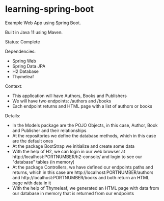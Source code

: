 # learning-spring-boot
Example Web App using Spring Boot.

Built in Java 11 using Maven.

Status: Complete

Dependencies:
- Spring Web
- Spring Data JPA
- H2 Database
- Thymeleaf

Context:
- This application will have Authors, Books and Publishers
- We will have two endpoints: /authors and /books
- Each endpoint returns and HTML page with a list of authors or books

Details:
- In the Models package are the POJO Objects, in this case, Author, Book and Publisher and their relationships
- At the repositories we define the database methods, which in this case are the default ones
- At the package BootStrap we initialize and create some data
- With the help of H2, we can login in our web browser at http://localhost:PORTNUMBER/h2-console/ and login to see our "database" tables (in memory)
- At the package Controllers, we have defined our endpoints paths and returns, which in this case are http://localhost:PORTNUMBER/authors and http://localhost:PORTNUMBER/books and both return an HTML page with data in it
- With the help of Thymeleaf, we generated an HTML page with data from our database in memory that is returned from our endpoints
